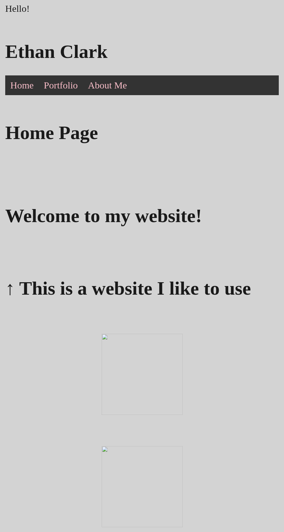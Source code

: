 
<!DOCTYPE html>
<html>
<body>
</body>
</html>
</h1>Hello!</h1>
<!doctype html>
<html lang="en">
  <head>
      <html>
  <head>
 <link rel="stylesheet" type="text/css" href="//fonts.googleapis.com/css?family=Tangerine">
   <style>
     body {font-family: 'Tangerine', serif;font-size: 30px;}
   </style>
 </head>
 <body>
 </body>
</html>
 <meta charset="utf-8">
  <h1 style="background-color:DodgerBlue;"><h1>Ethan Clark</h1>
 <title>Home</title>
 </head>
 <body>
<!DOCTYPE html>
<html>
<head>
<style>
ul {list-style-type: none;margin: 0;padding: 0;overflow: hidden;background-color: #333;}
li {float: left;}
li a {display: block;color: pink;text-align: center;padding: 14px 16px;text-decoration: none;}
li a:hover {background-color: #555;}
</style>
</head>
<body>
<ul>
 <li><a class="active" href="index.html">Home</a></li>
 <li><a href="portfolio.html">Portfolio</a></li>
 <li><a href="aboutme.html">About Me</a></li>
</ul>
</body>
</html>
 <p align="center"> 
    <h1>Home Page</h1>
<p align="center">
  <br><br>
  
</p> 
   <h1>Welcome to my website!</h1>
 <br>
   <a target="_blank" href="https://www.instagram.com/?hl=en">
     
   </a>
   <h1>↑ This is a website I like to use</h1>
   
   <p align="center">
  <br><br>
   <img src="images/stanforduniversity.png" height="255">
     <p align="center">
  <br><br>
   <img src="images/tennischampionship.jpg" height="255">
       
 </body>
    
<html>
<!DOCTYPE html>
<html>
<body style="background-color:lightgray;">
</body>
</html>
    <!DOCTYPE html>
<html>
<body style="background-image:url('Background.jpg');">
</body>
</html>
